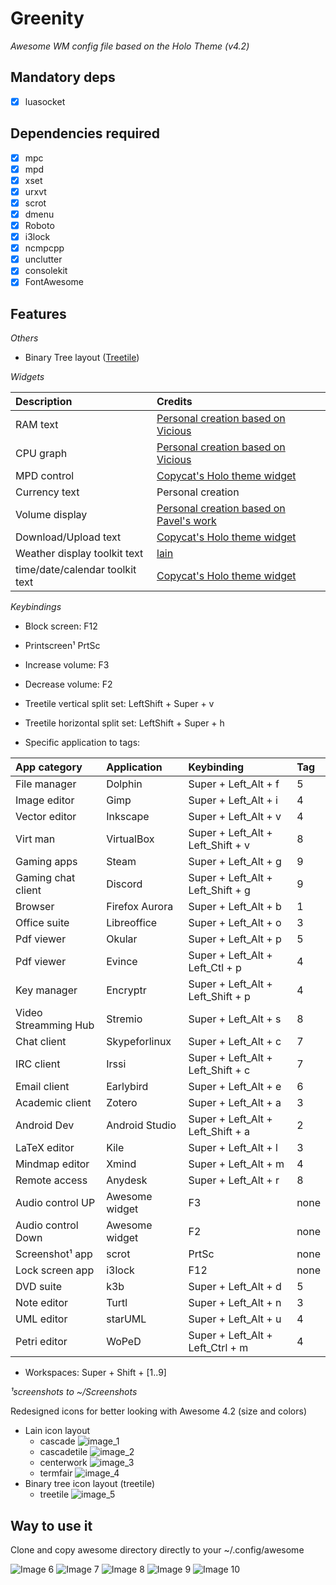 # Greenity
_Awesome WM config file based on the Holo Theme (v4.2)_

## Mandatory deps
- [x] luasocket

## Dependencies required 
- [x] mpc
- [x] mpd
- [x] xset         
- [x] urxvt        
- [x] scrot        
- [x] dmenu        
- [x] Roboto       
- [x] i3lock
- [x] ncmpcpp
- [x] unclutter    
- [x] consolekit
- [x] FontAwesome  

## Features
_Others_
- Binary Tree layout ([Treetile](https://github.com/guotsuan/awesome-treetile))

_Widgets_

 | Description | Credits |
 | :--- | :--- |
 | RAM text                         | [Personal creation based on Vicious](https://github.com/Mic92/vicious)                |
 | CPU graph                        | [Personal creation based on Vicious](https://github.com/Mic92/vicious)                |
 | MPD control                      | [Copycat's Holo theme widget](https://github.com/lcpz/awesome-copycats)          |
 | Currency text                    | Personal creation                                                                     |
 | Volume display                   | [Personal creation based on Pavel's work](http://pavelmakhov.com/awesome-wm-widgets/) |
 | Download/Upload text             | [Copycat's Holo theme widget](https://github.com/lcpz/awesome-copycats)                |
 | Weather display toolkit text     | [lain](https://github.com/lcpz/lain/wiki)                                              |
 | time/date/calendar toolkit text  | [Copycat's Holo theme widget](https://github.com/lcpz/awesome-copycats)                |

_Keybindings_
- Block screen: F12
- Printscreen¹ PrtSc 
- Increase volume: F3 
- Decrease volume: F2 
- Treetile vertical split set: LeftShift + Super + v
- Treetile horizontal split set: LeftShift + Super + h

- Specific application to tags:

| App category         | Application    | Keybinding            | Tag |
| :------------------- | :------------ | :-------------------- | :--- |
| File manager         |  Dolphin       | Super + Left_Alt + f  | 5 |
| Image editor         | Gimp           | Super + Left_Alt + i  | 4 |
| Vector editor        | Inkscape       | Super + Left_Alt + v  | 4 |
| Virt man             | VirtualBox     | Super + Left_Alt + Left_Shift + v | 8 |
| Gaming apps          | Steam          | Super + Left_Alt + g  | 9 |
| Gaming chat client   | Discord        | Super + Left_Alt + Left_Shift + g | 9 |
| Browser              | Firefox Aurora | Super + Left_Alt + b  | 1 |
| Office suite         | Libreoffice    | Super + Left_Alt + o  | 3 |
| Pdf viewer           | Okular         | Super + Left_Alt + p  | 5 |
| Pdf viewer           | Evince         | Super + Left_Alt + Left_Ctl + p | 4|
| Key manager          | Encryptr       | Super + Left_Alt + Left_Shift + p | 4|
| Video Streamming Hub | Stremio        | Super + Left_Alt + s  | 8 |
| Chat client          | Skypeforlinux  | Super + Left_Alt + c  | 7 |
| IRC client           | Irssi          | Super + Left_Alt + Left_Shift + c | 7|
| Email client         | Earlybird      | Super + Left_Alt + e  | 6 |
| Academic client      | Zotero         | Super + Left_Alt + a  | 3 |
| Android Dev          | Android Studio | Super + Left_Alt + Left_Shift + a | 2 |
| LaTeX editor         | Kile           | Super + Left_Alt + l  | 3 |
| Mindmap editor       | Xmind          | Super + Left_Alt + m  | 4 |
| Remote access        | Anydesk        | Super + Left_Alt + r  | 8 |
| Audio control UP     | Awesome widget | F3                    | none |
| Audio control Down   | Awesome widget | F2                    | none |
| Screenshot¹ app      | scrot          | PrtSc                 | none |
| Lock screen app      | i3lock         | F12                   | none |
| DVD suite            | k3b            | Super + Left_Alt + d  | 5 |
| Note editor          | Turtl          | Super + Left_Alt + n  | 3 |
| UML editor           | starUML        | Super + Left_Alt + u  | 4 |
| Petri editor         | WoPeD          | Super + Left_Alt + Left_Ctrl + m | 4 |

- Workspaces: Super + Shift + [1..9]

_¹screenshots to ~/Screenshots_

Redesigned icons for better looking with Awesome 4.2 (size and colors)
- Lain icon layout
  - cascade ![image_1](https://github.com/lambd0x/Funtoo-GreenInfinity/blob/master/awesome/lain/icons/layout/default/cascade.png)
  - cascadetile ![image_2](https://github.com/lambd0x/Funtoo-GreenInfinity/blob/master/awesome/lain/icons/layout/default/cascadetile.png)
  - centerwork ![image_3](https://github.com/lambd0x/Funtoo-GreenInfinity/blob/master/awesome/lain/icons/layout/default/centerwork.png)
  - termfair ![image_4](https://github.com/lambd0x/Funtoo-GreenInfinity/blob/master/awesome/lain/icons/layout/default/termfair.png)
- Binary tree icon layout (treetile)
  - treetile ![image_5](https://github.com/lambd0x/Funtoo-GreenInfinity/blob/master/awesome/treetile/treetile.png)

## Way to use it
Clone and copy awesome directory directly to your ~/.config/awesome

![Image 6](https://raw.githubusercontent.com/lambd0x/Awesome-wm-Funtoo-GreenInfinity/master/screenshots_taken/img0.png)
![Image 7](https://raw.githubusercontent.com/lambd0x/Awesome-wm-Funtoo-GreenInfinity/master/screenshots_taken/img1.png)
![Image 8](https://raw.githubusercontent.com/lambd0x/Awesome-wm-Funtoo-GreenInfinity/master/screenshots_taken/img2.png)
![Image 9](https://raw.githubusercontent.com/lambd0x/Awesome-wm-Funtoo-GreenInfinity/master/screenshots_taken/img3.png)
![Image 10](https://raw.githubusercontent.com/lambd0x/Funtoo-GreenInfinity/8e1b0d809b0600a145e37c644e91527512b42c30/screenshots_taken/img4.png)
